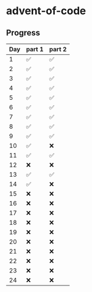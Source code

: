 # advent-of-code

## Progress

| Day | part 1 | part 2 |
|-----|--------|--------|
| 1   | ✅     | ✅     |
| 2   | ✅     | ✅     |
| 3   | ✅     | ✅     |
| 4   | ✅     | ✅     |
| 5   | ✅     | ✅     |
| 6   | ✅     | ✅     |
| 7   | ✅     | ✅     |
| 8   | ✅     | ✅     |
| 9   | ✅     | ✅     |
| 10  | ✅     | ❌     |
| 11  | ✅     | ✅     |
| 12  | ❌     | ❌     |
| 13  | ✅     | ✅     |
| 14  | ✅     | ❌     |
| 15  | ❌     | ❌     |
| 16  | ❌     | ❌     |
| 17  | ❌     | ❌     |
| 18  | ❌     | ❌     |
| 19  | ❌     | ❌     |
| 20  | ❌     | ❌     |
| 21  | ❌     | ❌     |
| 22  | ❌     | ❌     |
| 23  | ❌     | ❌     |
| 24  | ❌     | ❌     |
